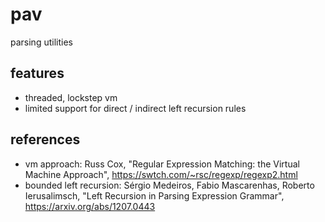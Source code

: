 # pav
parsing utilities

## features

* threaded, lockstep vm
* limited support for direct / indirect left recursion rules

## references

* vm approach: Russ Cox, "Regular Expression Matching: the Virtual Machine Approach", https://swtch.com/~rsc/regexp/regexp2.html
* bounded left recursion: Sérgio Medeiros, Fabio Mascarenhas, Roberto Ierusalimsch, "Left Recursion in Parsing Expression Grammar", https://arxiv.org/abs/1207.0443

